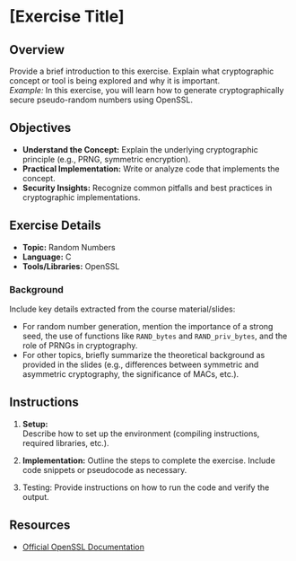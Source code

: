 # [Exercise Title]

## Overview

Provide a brief introduction to this exercise. Explain what cryptographic concept or tool is being explored and why it is important.  
*Example:* In this exercise, you will learn how to generate cryptographically secure pseudo-random numbers using OpenSSL.

## Objectives

- **Understand the Concept:** Explain the underlying cryptographic principle (e.g., PRNG, symmetric encryption).
- **Practical Implementation:** Write or analyze code that implements the concept.
- **Security Insights:** Recognize common pitfalls and best practices in cryptographic implementations.

## Exercise Details

- **Topic:** Random Numbers
- **Language:** C
- **Tools/Libraries:** OpenSSL

### Background

Include key details extracted from the course material/slides:
- For random number generation, mention the importance of a strong seed, the use of functions like `RAND_bytes` and `RAND_priv_bytes`, and the role of PRNGs in cryptography.
- For other topics, briefly summarize the theoretical background as provided in the slides (e.g., differences between symmetric and asymmetric cryptography, the significance of MACs, etc.).

## Instructions
1. **Setup:**  
   Describe how to set up the environment (compiling instructions, required libraries, etc.).
   
2. **Implementation:**
   Outline the steps to complete the exercise. Include code snippets or pseudocode as necessary.
   
3. Testing:
   Provide instructions on how to run the code and verify the output.
   
## Resources

<!-- - [Course Slides on Cryptography Exercises]() -->
<!-- - [OpenSSL Random Numbers Slide]() -->
- [Official OpenSSL Documentation](https://www.openssl.org/docs/)
